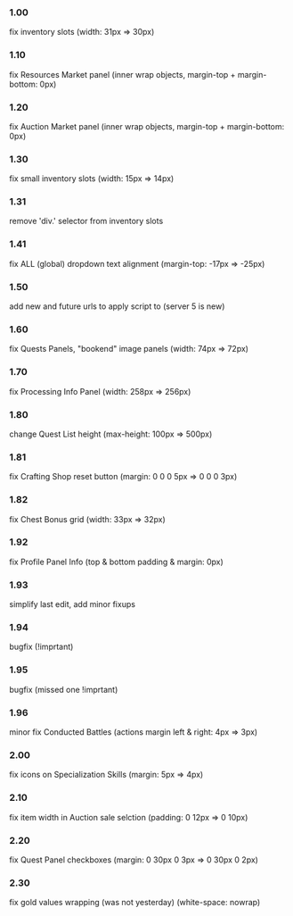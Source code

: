 ### 1.00
  fix inventory slots (width: 31px => 30px)
### 1.10
  fix Resources Market panel (inner wrap objects, margin-top + margin-bottom: 0px)
### 1.20
  fix Auction Market panel (inner wrap objects, margin-top + margin-bottom: 0px)
### 1.30
  fix small inventory slots (width: 15px => 14px)
### 1.31
  remove 'div.' selector from inventory slots
### 1.41
  fix ALL (global) dropdown text alignment (margin-top: -17px => -25px)
### 1.50
  add new and future urls to apply script to (server 5 is new)
### 1.60
  fix Quests Panels, "bookend" image panels (width: 74px => 72px)
### 1.70
  fix Processing Info Panel (width: 258px => 256px)
### 1.80
  change Quest List height (max-height: 100px => 500px)
### 1.81
  fix Crafting Shop reset button (margin: 0 0 0 5px => 0 0 0 3px)
### 1.82
  fix Chest Bonus grid (width: 33px => 32px)
### 1.92
  fix Profile Panel Info (top & bottom padding & margin: 0px)
### 1.93
  simplify last edit, add minor fixups
### 1.94
  bugfix (!imprtant)
### 1.95
  bugfix (missed one !imprtant)
### 1.96
  minor fix Conducted Battles (actions margin left & right: 4px => 3px)
### 2.00
  fix icons on Specialization Skills (margin: 5px => 4px)
### 2.10
  fix item width in Auction sale selction (padding: 0 12px => 0 10px)
### 2.20
  fix Quest Panel checkboxes (margin: 0 30px 0 3px => 0 30px 0 2px)
### 2.30
  fix gold values wrapping (was not yesterday) (white-space: nowrap)
